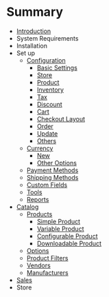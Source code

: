 # Summary

* [Introduction](README.md)
* System Requirements
* Installation
* Set up
   * [Configuration](configuration.md)
       * [Basic Settings](basic_settings.md)
       * [Store](store.md)
       * [Product](product.md)
       * [Inventory](inventory.md)
       * [Tax](tax.md)
       * [Discount](discount.md)
       * [Cart](cart.md)
       * [Checkout Layout](checkout_layout.md)
       * [Order](order.md)
       * [Update](update.md)
       * [Others](others.md)
   * [Currency](currency.md)
       * [New](new_currency.md)
       * [Other Options](edit_currency.md)
   * [Payment Methods](payment_methods.md)
   * [Shipping Methods](shipping_methods.md)
   * [Custom Fields](custom_fields.md)
   * [Tools](tools.md)
   * [Reports](reports.md)
* [Catalog](catalog.md)
   * [Products](products.md)
       * [Simple Product](simple_product.md)
       * [Variable Product](variable_product.md)
       * [Configurable Product](configurable_product.md)
       * [Downloadable Product](downloadable_product.md)
   * [Options](options.md)
   * [Product Filters](product_filters.md)
   * [Vendors](vendors.md)
   * [Manufacturers](manufacturers.md)
* [Sales](sales.md)
* Store

